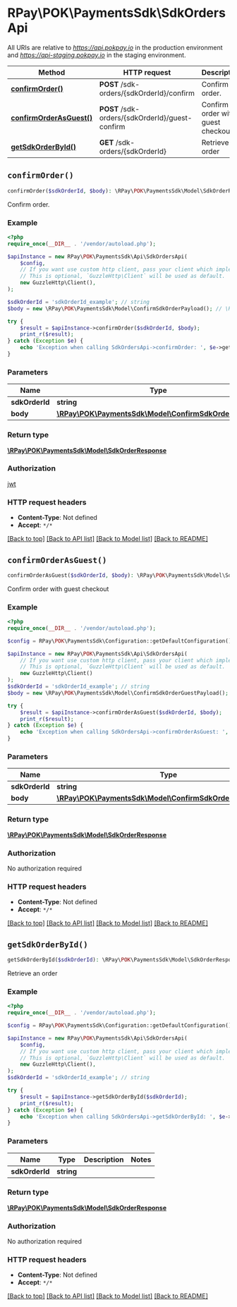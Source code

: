 # RPay\POK\PaymentsSdk\SdkOrdersApi

All URIs are relative to *https://api.pokpay.io* in the production environment and *https://api-staging.pokpay.io* in the staging environment.

Method | HTTP request | Description
------------- | ------------- | -------------
[**confirmOrder()**](SdkOrdersApi.md#confirmOrder) | **POST** /sdk-orders/{sdkOrderId}/confirm | Confirm order.
[**confirmOrderAsGuest()**](SdkOrdersApi.md#confirmOrderAsGuest) | **POST** /sdk-orders/{sdkOrderId}/guest-confirm | Confirm order with guest checkout
[**getSdkOrderById()**](SdkOrdersApi.md#getSdkOrderById) | **GET** /sdk-orders/{sdkOrderId} | Retrieve an order


## `confirmOrder()`

```php
confirmOrder($sdkOrderId, $body): \RPay\POK\PaymentsSdk\Model\SdkOrderResponse
```

Confirm order.

### Example

```php
<?php
require_once(__DIR__ . '/vendor/autoload.php');

$apiInstance = new RPay\POK\PaymentsSdk\Api\SdkOrdersApi(
    $config,
    // If you want use custom http client, pass your client which implements `GuzzleHttp\ClientInterface`.
    // This is optional, `GuzzleHttp\Client` will be used as default.
    new GuzzleHttp\Client(),
);

$sdkOrderId = 'sdkOrderId_example'; // string
$body = new \RPay\POK\PaymentsSdk\Model\ConfirmSdkOrderPayload(); // \RPay\POK\PaymentsSdk\Model\ConfirmSdkOrderPayload

try {
    $result = $apiInstance->confirmOrder($sdkOrderId, $body);
    print_r($result);
} catch (Exception $e) {
    echo 'Exception when calling SdkOrdersApi->confirmOrder: ', $e->getMessage(), PHP_EOL;
}
```

### Parameters

Name | Type | Description  | Notes
------------- | ------------- | ------------- | -------------
 **sdkOrderId** | **string**|  |
 **body** | [**\RPay\POK\PaymentsSdk\Model\ConfirmSdkOrderPayload**](../Model/ConfirmSdkOrderPayload.md)|  | [optional]

### Return type

[**\RPay\POK\PaymentsSdk\Model\SdkOrderResponse**](../Model/SdkOrderResponse.md)

### Authorization

[jwt](../../README.md#jwt)

### HTTP request headers

- **Content-Type**: Not defined
- **Accept**: `*/*`

[[Back to top]](#) [[Back to API list]](../../README.md#endpoints)
[[Back to Model list]](../../README.md#models)
[[Back to README]](../../README.md)

## `confirmOrderAsGuest()`

```php
confirmOrderAsGuest($sdkOrderId, $body): \RPay\POK\PaymentsSdk\Model\SdkOrderResponse
```

Confirm order with guest checkout

### Example

```php
<?php
require_once(__DIR__ . '/vendor/autoload.php');

$config = RPay\POK\PaymentsSdk\Configuration::getDefaultConfiguration();

$apiInstance = new RPay\POK\PaymentsSdk\Api\SdkOrdersApi(
    // If you want use custom http client, pass your client which implements `GuzzleHttp\ClientInterface`.
    // This is optional, `GuzzleHttp\Client` will be used as default.
    new GuzzleHttp\Client()
);
$sdkOrderId = 'sdkOrderId_example'; // string
$body = new \RPay\POK\PaymentsSdk\Model\ConfirmSdkOrderGuestPayload(); // \RPay\POK\PaymentsSdk\Model\ConfirmSdkOrderGuestPayload

try {
    $result = $apiInstance->confirmOrderAsGuest($sdkOrderId, $body);
    print_r($result);
} catch (Exception $e) {
    echo 'Exception when calling SdkOrdersApi->confirmOrderAsGuest: ', $e->getMessage(), PHP_EOL;
}
```

### Parameters

Name | Type | Description  | Notes
------------- | ------------- | ------------- | -------------
 **sdkOrderId** | **string**|  |
 **body** | [**\RPay\POK\PaymentsSdk\Model\ConfirmSdkOrderGuestPayload**](../Model/ConfirmSdkOrderGuestPayload.md)|  | [optional]

### Return type

[**\RPay\POK\PaymentsSdk\Model\SdkOrderResponse**](../Model/SdkOrderResponse.md)

### Authorization

No authorization required

### HTTP request headers

- **Content-Type**: Not defined
- **Accept**: `*/*`

[[Back to top]](#) [[Back to API list]](../../README.md#endpoints)
[[Back to Model list]](../../README.md#models)
[[Back to README]](../../README.md)

## `getSdkOrderById()`

```php
getSdkOrderById($sdkOrderId): \RPay\POK\PaymentsSdk\Model\SdkOrderResponse
```

Retrieve an order

### Example

```php
<?php
require_once(__DIR__ . '/vendor/autoload.php');

$config = RPay\POK\PaymentsSdk\Configuration::getDefaultConfiguration();

$apiInstance = new RPay\POK\PaymentsSdk\Api\SdkOrdersApi(
    $config,
    // If you want use custom http client, pass your client which implements `GuzzleHttp\ClientInterface`.
    // This is optional, `GuzzleHttp\Client` will be used as default.
    new GuzzleHttp\Client(),
);
$sdkOrderId = 'sdkOrderId_example'; // string

try {
    $result = $apiInstance->getSdkOrderById($sdkOrderId);
    print_r($result);
} catch (Exception $e) {
    echo 'Exception when calling SdkOrdersApi->getSdkOrderById: ', $e->getMessage(), PHP_EOL;
}
```

### Parameters

Name | Type | Description  | Notes
------------- | ------------- | ------------- | -------------
 **sdkOrderId** | **string**|  |

### Return type

[**\RPay\POK\PaymentsSdk\Model\SdkOrderResponse**](../Model/SdkOrderResponse.md)

### Authorization

No authorization required

### HTTP request headers

- **Content-Type**: Not defined
- **Accept**: `*/*`

[[Back to top]](#) [[Back to API list]](../../README.md#endpoints)
[[Back to Model list]](../../README.md#models)
[[Back to README]](../../README.md)
